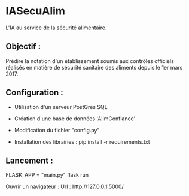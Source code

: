 # IASecuAlim

L'IA au service de la sécurité alimentaire.

## Objectif :

Prédire la notation d'un établissement soumis aux contrôles officiels réalisés en matière de sécurité sanitaire des aliments depuis le 1er mars 2017.

## Configuration :

- Utilisation d'un serveur PostGres SQL

- Création d'une base de données 'AlimConfiance'

- Modification du fichier "config.py"

- Installation des librairies : pip install -r requirements.txt

## Lancement :

FLASK_APP = "main.py"
flask run

Ouvrir un navigateur :
Url : http://127.0.0.1:5000/

